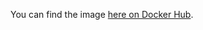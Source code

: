 You can find the image [here on Docker Hub](https://hub.docker.com/repository/docker/farahelshenawy/my-fastapi-ml-app/general).
